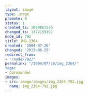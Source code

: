 ```yaml
---
layout: image
type: image
promote: 0
status: 1
created_ts: 1090861576
changed_ts: 1372159398
node_id: 792
title: IMG_2364
created: '2004-07-26'
changed: '2013-06-25'
redirect_from:
- "/node/792/"
permalink: "/2004/07/26/img_2364/"
tags:
- Coromandel
images:
- src: image/images/img_2364-792.jpg
  name: img_2364-792.jpg
---
```



